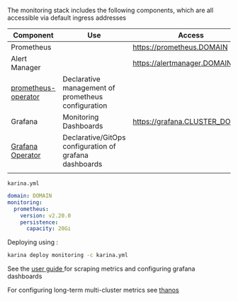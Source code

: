

The monitoring stack includes the following components, which are all accessible via default ingress addresses

| Component                                                    | Use                                                    | Access                         |
| ------------------------------------------------------------ | ------------------------------------------------------ | ------------------------------ |
| Prometheus                                                   |                                                        | https://prometheus.DOMAIN      |
| Alert Manager                                                |                                                        | https://alertmanager.DOMAIN    |
| [prometheus-operator](https://coreos.com/operators/prometheus/docs/latest/api.html) | Declarative management of prometheus configuration     |                                |
| Grafana                                                      | Monitoring Dashboards                                  | https://grafana.CLUSTER_DOMAIN |
| [Grafana Operator](https://github.com/integr8ly/grafana-operator/) | Declarative/GitOps configuration of grafana dashboards |                                |
|                                                              |                                                        |                                |

`karina.yml`
```yaml
domain: DOMAIN
monitoring:
  prometheus:
    version: v2.20.0
    persistence:
      capacity: 20Gi
```

Deploying using :

```bash
karina deploy monitoring -c karina.yml
```

See the [user guide ](../user-guide/monitoring.md)for scraping metrics and configuring grafana dashboards

For configuring long-term multi-cluster metrics see [thanos](./thanos.md)

